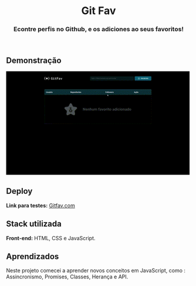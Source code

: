 <h1 align="center" >Git Fav</h1>

<h3 align="center">Econtre perfis no Github, e os adiciones ao seus favoritos!</h3>
<br>

## Demonstração

<p>
    <img width="500" src="./assets/demonstracao.gif"></img>
</p>

## Deploy

**Link para testes:** <a target="_blank" href="https://dev-joaovictor.github.io/Gitfav/">Gitfav.com</a>

## Stack utilizada

**Front-end:** HTML, CSS e JavaScript.

## Aprendizados
Neste projeto comecei a aprender novos conceitos em JavaScript, como : Assincronismo, Promises, Classes, Herança e API. 
